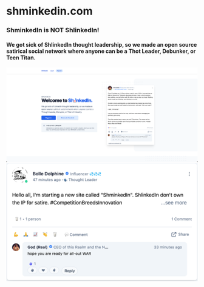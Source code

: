 # shminkedin.com

### ShminkedIn is NOT ShlinkedIn!
#### We got sick of ShlinkedIn thought leadership, so we made an open source satirical social network where anyone can be a Thot Leader, Debunker, or Teen Titan.


![](shminkedin2.png)
![](bolle.png)
